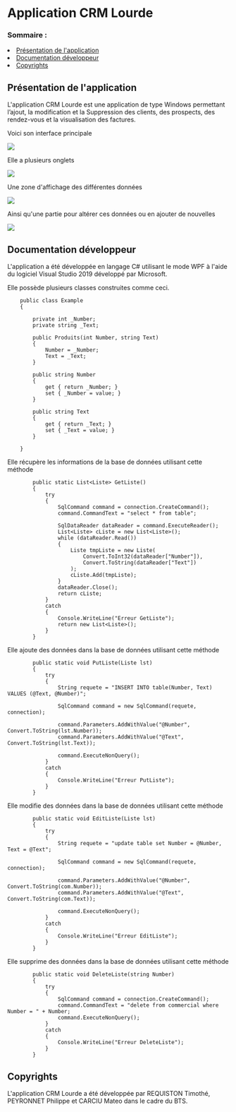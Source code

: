 # Application CRM Lourde

<h3>Sommaire :</h3>
<li><a href="#presentation">Présentation de l'application</a></li>
<li><a href="#docs">Documentation développeur</a></li>
<li><a href="#copirights">Copyrights</a></li>

<h2 id="presentation">Présentation de l'application</h2>

<p>L'application CRM Lourde est une application de type Windows permettant<br>
l’ajout, la modification et la Suppression des clients, des prospects, des rendez-vous et la visualisation des factures.</p>

<p>Voici son interface principale</p>

<img src="img\Interface.png"/>

<p>Elle a plusieurs onglets</p>

<img src="img\Tabs.png"/>

<p>Une zone d'affichage des différentes données</p>

<img src="img\Datagrid.png"/>

<p>Ainsi qu'une partie pour altérer ces données ou en ajouter de nouvelles</p>

<img src="img\Form.png"/>

<h2 id="docs">Documentation développeur</h2>

<p>L'application a été développée en langage C# utilisant le mode WPF à l'aide du logiciel Visual Studio 2019 développé par Microsoft.</p>
<p>Elle possède plusieurs classes construites comme ceci.</p>

```
    public class Example
    {

        private int _Number;
        private string _Text;

        public Produits(int Number, string Text)
        {
            Number = _Number;
            Text = _Text;
        }

        public string Number
        {
            get { return _Number; }
            set { _Number = value; }
        }

        public string Text
        {
            get { return _Text; }
            set { _Text = value; }
        }

    }
```

<p>Elle récupère les informations de la base de données utilisant cette méthode</p>

```
        public static List<Liste> GetListe()
        {
            try
            {
                SqlCommand command = connection.CreateCommand();
                command.CommandText = "select * from table";

                SqlDataReader dataReader = command.ExecuteReader();
                List<Liste> cListe = new List<Liste>();
                while (dataReader.Read())
                {
                    Liste tmpListe = new Liste(
                        Convert.ToInt32(dataReader["Number"]),
                        Convert.ToString(dataReader["Text"])
                    );
                    cListe.Add(tmpListe);
                }
                dataReader.Close();
                return cListe;
            }
            catch
            {
                Console.WriteLine("Erreur GetListe");
                return new List<Liste>();
            }
        }
```

<p>Elle ajoute des données dans la base de données utilisant cette méthode</p>

```
        public static void PutListe(Liste lst)
        {
            try
            {
                String requete = "INSERT INTO table(Number, Text) VALUES (@Text, @Number)";

                SqlCommand command = new SqlCommand(requete, connection);

                command.Parameters.AddWithValue("@Number", Convert.ToString(lst.Number));
                command.Parameters.AddWithValue("@Text", Convert.ToString(lst.Text));

                command.ExecuteNonQuery();
            }
            catch
            {
                Console.WriteLine("Erreur PutListe");
            }
        }
```

<p>Elle modifie des données dans la base de données utilisant cette méthode</p>

```
        public static void EditListe(Liste lst)
        {
            try
            {
                String requete = "update table set Number = @Number, Text = @Text";

                SqlCommand command = new SqlCommand(requete, connection);

                command.Parameters.AddWithValue("@Number", Convert.ToString(com.Number));
                command.Parameters.AddWithValue("@Text", Convert.ToString(com.Text));

                command.ExecuteNonQuery();
            }
            catch
            {
                Console.WriteLine("Erreur EditListe");
            }
        }
```

<p>Elle supprime des données dans la base de données utilisant cette méthode</p>

```
        public static void DeleteListe(string Number)
        {
            try
            {
                SqlCommand command = connection.CreateCommand();
                command.CommandText = "delete from commercial where Number = " + Number;
                command.ExecuteNonQuery();
            }
            catch
            {
                Console.WriteLine("Erreur DeleteListe");
            }
        }
```

<h2 id="copirights">Copyrights</h2>

<p>L'application CRM Lourde a été développée par REQUISTON Timothé, PEYRONNET Philippe et CARCIU Mateo dans le cadre du BTS.</p>

